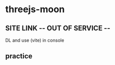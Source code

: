 # threejs-moon

## SITE LINK -- OUT OF SERVICE --
<!-- https://cal1co.github.io/threejs-moon/  -->
DL and use <npm run dev> (vite) in console

## practice 